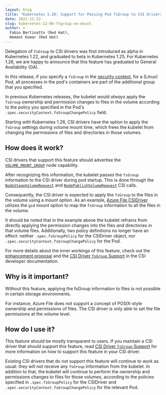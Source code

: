 ```yaml
---
layout: blog
title: "Kubernetes 1.26: Support for Passing Pod fsGroup to CSI Drivers At Mount Time"
date: 2022-12-23
slug: kubernetes-12-06-fsgroup-on-mount
author: >
  Fabio Bertinatto (Red Hat),
  Hemant Kumar (Red Hat)
---
```


Delegation of `fsGroup` to CSI drivers was first introduced as alpha in Kubernetes 1.22,
and graduated to beta in Kubernetes 1.25.
For Kubernetes 1.26, we are happy to announce that this feature has graduated to
General Availability (GA). 

In this release, if you specify a `fsGroup` in the
[security context](/docs/tasks/configure-pod-container/security-context/#set-the-security-context-for-a-pod),
for a (Linux) Pod, all processes in the pod's containers are part of the additional group
that you specified.

In previous Kubernetes releases, the kubelet would *always* apply the
`fsGroup` ownership and permission changes to files in the volume according to the policy
you specified in the Pod's `.spec.securityContext.fsGroupChangePolicy` field.

Starting with Kubernetes 1.26, CSI drivers have the option to apply the `fsGroup` settings during 
volume mount time, which frees the kubelet from changing the permissions of files and directories
in those volumes.

## How does it work?

CSI drivers that support this feature should advertise the
[`VOLUME_MOUNT_GROUP`](https://github.com/container-storage-interface/spec/blob/master/spec.md#nodegetcapabilities) node capability.

After recognizing this information, the kubelet passes the `fsGroup` information to
the CSI driver during pod startup. This is done through the
[`NodeStageVolumeRequest`](https://github.com/container-storage-interface/spec/blob/v1.7.0/spec.md#nodestagevolume) and
[`NodePublishVolumeRequest`](https://github.com/container-storage-interface/spec/blob/v1.7.0/spec.md#nodepublishvolume)
CSI calls.

Consequently, the CSI driver is expected to apply the `fsGroup` to the files in the volume using a
_mount option_. As an example, [Azure File CSIDriver](https://github.com/kubernetes-sigs/azurefile-csi-driver) utilizes the `gid` mount option to map
the `fsGroup` information to all the files in the volume.

It should be noted that in the example above the kubelet refrains from directly
applying the permission changes into the files and directories in that volume files. 
Additionally, two policy definitions no longer have an effect: neither
`.spec.fsGroupPolicy` for the CSIDriver object, nor
`.spec.securityContext.fsGroupChangePolicy` for the Pod.

For more details about the inner workings of this feature, check out the
[enhancement proposal](https://github.com/kubernetes/enhancements/blob/master/keps/sig-storage/2317-fsgroup-on-mount/)
and the [CSI Driver `fsGroup` Support](https://kubernetes-csi.github.io/docs/support-fsgroup.html)
in the CSI developer documentation.

## Why is it important?

Without this feature, applying the fsGroup information to files is not possible in certain storage environments.

For instance, Azure File does not support a concept of POSIX-style ownership and permissions
of files. The CSI driver is only able to set the file permissions at the volume level.

## How do I use it?

This feature should be mostly transparent to users. If you maintain a CSI driver that should
support this feature, read
[CSI Driver `fsGroup` Support](https://kubernetes-csi.github.io/docs/support-fsgroup.html)
for more information on how to support this feature in your CSI driver.

Existing CSI drivers that do not support this feature will continue to work as usual:
they will not receive any `fsGroup` information from the kubelet. In addition to that,
the kubelet will continue to perform the ownership and permissions changes to files
for those volumes, according to the policies specified in `.spec.fsGroupPolicy` for the
CSIDriver and `.spec.securityContext.fsGroupChangePolicy` for the relevant Pod.
